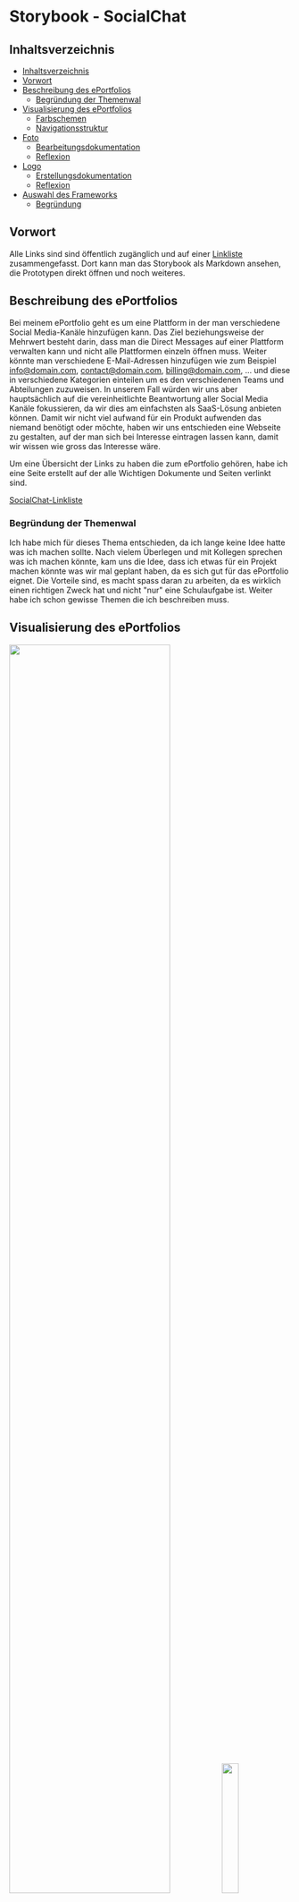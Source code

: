 # Storybook - SocialChat
## Inhaltsverzeichnis

- [Inhaltsverzeichnis](#inhaltsverzeichnis)
- [Vorwort](#vorwort)
- [Beschreibung des ePortfolios](#beschreibung-des-eportfolios)
    - [Begründung der Themenwal](#begründung-der-themenwal)
- [Visualisierung des ePortfolios](#visualisierung-des-eportfolios)
    - [Farbschemen](#farbschemen)
    - [Navigationsstruktur](#navigationsstruktur)
- [Foto](#foto)
    - [Bearbeitungsdokumentation](#bearbeitungsdokumentation)
    - [Reflexion](#reflexion)
- [Logo](#logo)
    - [Erstellungsdokumentation](#erstellungsdokumentation)
    - [Reflexion](#reflexion-1)
- [Auswahl des Frameworks](#auswahl-des-frameworks)
    - [Begründung](#begründung)

## Vorwort

Alle Links sind sind öffentlich zugänglich und auf einer [Linkliste](http://socialchat-linklist.upcraft.li/) zusammengefasst. Dort kann man das Storybook als Markdown ansehen, die Prototypen direkt öffnen und noch weiteres.

## Beschreibung des ePortfolios

Bei meinem ePortfolio geht es um eine Plattform in der man verschiedene Social Media-Kanäle hinzufügen kann. Das Ziel beziehungsweise der Mehrwert besteht darin, dass man die Direct Messages auf einer Plattform verwalten kann und nicht alle Plattformen einzeln öffnen muss. Weiter könnte man verschiedene E-Mail-Adressen hinzufügen wie zum Beispiel info@domain.com, contact@domain.com, billing@domain.com, ... und diese in verschiedene Kategorien einteilen um es den verschiedenen Teams und Abteilungen zuzuweisen. In unserem Fall würden wir uns aber hauptsächlich auf die vereinheitlichte Beantwortung aller Social Media Kanäle fokussieren, da wir dies am einfachsten als SaaS-Lösung anbieten können. Damit wir nicht viel aufwand für ein Produkt aufwenden das niemand benötigt oder möchte, haben wir uns entschieden eine Webseite zu gestalten, auf der man sich bei Interesse eintragen lassen kann, damit wir wissen wie gross das Interesse wäre.

Um eine Übersicht der Links zu haben die zum ePortfolio gehören, habe ich eine Seite erstellt auf der alle Wichtigen Dokumente und Seiten verlinkt sind.

[SocialChat-Linkliste](http://socialchat-linklist.upcraft.li/)

### Begründung der Themenwal

Ich habe mich für dieses Thema entschieden, da ich lange keine Idee hatte was ich machen sollte. Nach vielem Überlegen und mit Kollegen sprechen was ich machen könnte, kam uns die Idee, dass ich etwas für ein Projekt machen könnte was wir mal geplant haben, da es sich gut für das ePortfolio eignet. Die Vorteile sind, es macht spass daran zu arbeiten, da es wirklich einen richtigen Zweck hat und nicht "nur" eine Schulaufgabe ist. Weiter habe ich schon gewisse Themen die ich beschreiben muss.

## Visualisierung des ePortfolios

<img src="./src/Prototyp-MacBook-Homescreen.png" width="75.65%"/><img src="./src/Prototyp_iPhone.png" width="24.35%" />

Der Prototyp kann auf der [Linkliste](https://socialchat-linklist.upcraft.li/) oder über den [Direktlink](https://www.figma.com/file/enmASxtahbNuY0tpAu9Lky/M152_ePortfolio?node-id=0%3A1) aufgerufen werden.

### Farbschemen

Für das Farbschema habe ich zuerst nach einem blauen Farbschema gesucht, da ich ich blau eine angenehme Farbe finde. Da es dann aber etwas zu blau war mit dem ersten Farbschema habe ich ein Schema genommen welches noch orange darin hat. Hier habe ich mich dafür entschieden das die Hauptfarben blau sind, also das Menü und der Footer sollen Blau sein. Die Orange Farbe sollte nur als Kontrast dienen, und darum sind die Titel der Texte und der Bestätigen-Button beim Formular in dieser Farbe. Hierbei habe ich noch darauf geachtet, dass der Kontrast der Farben gut ist, welches ich auf einem [Online-Tool](https://www.leserlich.info/kapitel/farben.php) ermittelt habe.

![Farbkontrast](./src/Kontrast_Schrift-Hintergrund.png)

Das Schema kann auf der [Linkliste](https://socialchat-linklist.upcraft.li/) oder über den [Direktlink](https://coolors.co/8ecae6-219ebc-023047-ffb703-fb8500) aufgerufen werden.

### Navigationsstruktur

Die Navigationsstruktur ist eine gewöhnliches Menü, dass aber auf einer One-Page-Seite navigiert. Zur besseren Übersicht habe ich auf der rechten Seite noch eine Step-Navigation eingefügt, auf der man direkt sieht bei welchem Schritt man aktuell ist. Diese Step-Navigation habe ich auf der Mobile-Version ausgeblendet, da es sonst zu überladen wirkte und nicht genügend Platz dafür auf der Seite gibt. Da die normale Navigation auf Mobile nicht immer funktioniert, da die Seite zu schmal ist habe ich mich da für ein Hamburger-Menü entschieden welches man aufklappen kann und dann werden die verschiedenen Bereiche mittig angezeigt auf die man navigieren kann. Die Navigation wird ist immer oben, auch wenn man scrollt, jedoch ändert es hier die Farbe, da es am Anfang einen schöneren Kontrast gibt.

## Foto

<table>
  <tr>
    <th style="width: 50%;"> Original </th>
    <th style="width: 50%;"> Bearbeitung </th>
  </tr>
  <tr>
    <td style="width: 50%;">
      <img src="./src/SocialChat-Bild_original.png"/>
    </td>
    <td style="width: 50%;">
      <img src="./src/SocialChat-Bild_edited.png"/>
    </td>
  </tr>
</table>

![SocialChat-Bild-before-after](./src/before_after_slow.gif)

### Bearbeitungsdokumentation

Ich habe das Bild mit Affinity Photo bearbeitet, da ich Privat die Affinity-Programme schon benutzt habe. Zuerst habe ich das mittlere Browserfenster ausgewählt und danach die Auswahl umgekehrt. Dann hatte ich alles aussen herum markiert welches ich dann mit dem Blur-Filter verschwommen habe. Danach habe ich wieder das mittlere Browserfenster markiert und die Gradionskurve so positioniert, dass die Farben darin intensiver wurden und die Bildschirmspiegelung weg waren. Zum Schluss habe ich noch dem Mauszeiger auf dem Mittleren Browserfenster, die Lampenreflektionen und das Bild oben Links entfernt.
### Reflexion

Ich fand es schwierig ein Bild zu machen für mein ePortfolio-Thema, da man nicht viel machen konnte. Ich habe deshalb mein Bildschirm Fotografiert auf dem mehrere Social Media Kanäle geöffnet sind, da man alle Kanäle unterhalten muss. Nachdem ich ein paar Bilder hatte, war meine erste Idee den Hintergrund unscharf zu machen. Als ich das hatte wollte ich das Mittlere Fenster stärker in den Fokus setzen und somit die Farben verstärken und die Reflexion vom Bildschirm entfernen. Am Schluss störte mich noch, dass ich vergessen habe den Mauszeiger zu entfernen und habe ihn darum im Bild noch weggemacht.

## Logo

### Erstellungsdokumentation

<table>
  <tr>
    <th> 1. Version </th>
    <th> 2. Version </th>
    <th> 3. Version </th>
  </tr>
  <tr>
    <td style="width: 33.3%;">
      <img src="./src/sc-logo_v1.png" width="100%"/>
    </td>
    <td style="width: 33.3%;">
      <img src="./src/sc-logo_v2.png" width="100%"/>
    </td>
    <td style="width: 33.3%;">
      <img src="./src/sc-logo_v3.png" width="100%"/>
    </td>
  </tr>
</table>

### Reflexion

Als erstes Logo habe ich einfach eine Sprechblase mit einem Icon genommen, jedoch fand ich das etwas zu wenig und einfallslos. Danach habe ich mich auf [Logo.com](https://logo.com/) umgesehen  um mich inspirieren zu lassen, jedoch habe ich bemerkt dass das Logo was ich mit diesen Inspirationen selbst gemacht habe etwas zu detailliert war und man auf der Webseite kaum erkennen konnte. Deshalb habe ich das Logo nochmals ein drittes mal neu gemacht. Bei dritten habe ich den Namen auseinander genommen und übereinander gelegt, da habe ich bemerkt, dass ich das ich das 'i' und das 'h' miteinander verbinden kann, und dass die Sprechblase aus dem 't' kommen kann.

## Auswahl des Frameworks

Bei der Technologieauswahl habe ich mich auf eine Standard HTML Seite entschieden welche in NodeJS läuft. Als Style Library habe ich Tailwind ausgewählt. Als JavaScript-Library habe ich AlpineJS benutzt.

### Begründung

Ich habe mich für die Standard HTML Seite entschieden, da es sich für diese Seite gut eignet, da es nicht zu überladen ist. Ich wollte nicht eine komplexere Umgebung wie Angular oder Vue benutzten für eine eher einfachere Webseite. Tailwind als Style Library habe ich ausgewählt, da es aktuell sehr hoch im Kurs ist und ich somit im aktuellen Zeitgeist arbeiten kann. Ein weiterer Vorteil ist, dass nur diese Klassen geladen werden, welche benötigt werden, somit wird das CSS kleiner und die Webseite schneller. Ebenfalls wurde es mir von Kollegen und Freunden empfohlen. Dies habe ich als NodeJS-Umgebung erstellt, da es so am einfachsten war und ich auch einfacher die weiteren Technologien einbinden konnte. Wie zum Beispiel AlpineJS, dies habe ich benutzt, da es eine lightwight-Library ist und die Funktionen deutlich vereinfacht und verschmälert wurden im Gegensatz zu z.B. jQuery. Um die Web-Packages zu generieren habe ich mich für Vite entschieden, da es wie schon die anderen Technologien sehr beliebt ist und viel benutzt wird, somit konnte ich eine viel benutze und moderne Technologie benutzen. Für das generieren des Web-Package habe ich mich für Vite entschieden, da es wie auch schon bei den anderen Technologien aktuell sehr beliebt ist und ich somit die aktuellen Technologien benutzen konnte. Was auch noch bemerkenswert bei Vite ist, dass es sehr schnell builded und ein Web-Package generiert.

